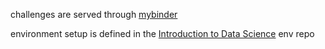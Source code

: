 
challenges are served through [mybinder](https://www.notion.so/lewagon/B2U-Intro-to-Data-Science-f88a9af1afff44109bfd31ec67ff9be1)

environment setup is defined in the [Introduction to Data Science](https://github.com/lewagon/intro-to-data-science-env) env repo
